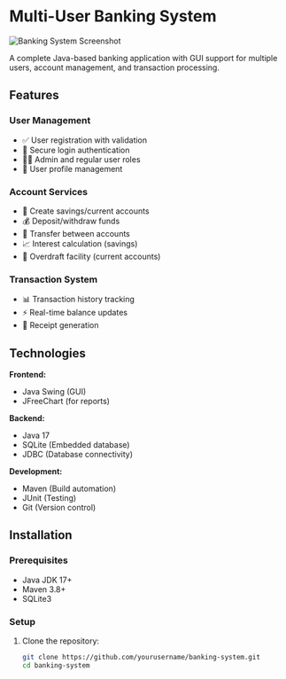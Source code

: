 # Multi-User Banking System

![Banking System Screenshot](screenshots/dashboard.png)

A complete Java-based banking application with GUI support for multiple users, account management, and transaction processing.

## Features

### User Management
- ✅ User registration with validation
- 🔐 Secure login authentication
- 👨‍💼 Admin and regular user roles
- 👤 User profile management

### Account Services
- 🏦 Create savings/current accounts
- 💰 Deposit/withdraw funds
- 🔄 Transfer between accounts
- 📈 Interest calculation (savings)
- 🏧 Overdraft facility (current accounts)

### Transaction System
- 📊 Transaction history tracking
- ⚡ Real-time balance updates
- 🧾 Receipt generation

## Technologies

**Frontend:**
- Java Swing (GUI)
- JFreeChart (for reports)

**Backend:**
- Java 17
- SQLite (Embedded database)
- JDBC (Database connectivity)

**Development:**
- Maven (Build automation)
- JUnit (Testing)
- Git (Version control)

## Installation

### Prerequisites
- Java JDK 17+
- Maven 3.8+
- SQLite3

### Setup
1. Clone the repository:
   ```bash
   git clone https://github.com/yourusername/banking-system.git
   cd banking-system
